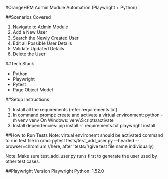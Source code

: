 #OrangeHRM Admin Module Automation (Playwright + Python)

##Scenarios Covered
1. Navigate to Admin Module
2. Add a New User
3. Search the Newly Created User
4. Edit all Possible User Details
5. Validate Updated Details
6. Delete the User

##Tech Stack
- Python
- Playwright
- Pytest
- Page Object Model

##Setup Instructions

1. Install all the requirements (refer requirements.txt)
2. In command prompt: 
create and activate a virtual environment:
python -m venv venv
On Windows: venv\Scripts\activate
3. Install dependencies:
pip install -r requirements.txt
playwright install

##How to Run Tests
Note: virtual environemt should be activated 
command to run test file in cmd:
pytest tests/test_add_user.py --headed --browser=chromium //here, after 'tests/'(give test file name individually)

Note: Make sure test_add_user.py runs first to generate the user used by other test cases.

##Playwright Version
Playwright Python: 1.52.0
